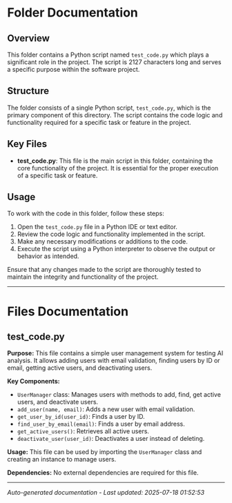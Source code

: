 # Folder Documentation

## Overview
This folder contains a Python script named `test_code.py` which plays a significant role in the project. The script is 2127 characters long and serves a specific purpose within the software project.

## Structure
The folder consists of a single Python script, `test_code.py`, which is the primary component of this directory. The script contains the code logic and functionality required for a specific task or feature in the project.

## Key Files
- **test_code.py**: This file is the main script in this folder, containing the core functionality of the project. It is essential for the proper execution of a specific task or feature.

## Usage
To work with the code in this folder, follow these steps:
1. Open the `test_code.py` file in a Python IDE or text editor.
2. Review the code logic and functionality implemented in the script.
3. Make any necessary modifications or additions to the code.
4. Execute the script using a Python interpreter to observe the output or behavior as intended.

Ensure that any changes made to the script are thoroughly tested to maintain the integrity and functionality of the project.

---

# Files Documentation

## test_code.py

**Purpose:** This file contains a simple user management system for testing AI analysis. It allows adding users with email validation, finding users by ID or email, getting active users, and deactivating users.

**Key Components:**
- `UserManager` class: Manages users with methods to add, find, get active users, and deactivate users.
- `add_user(name, email)`: Adds a new user with email validation.
- `get_user_by_id(user_id)`: Finds a user by ID.
- `find_user_by_email(email)`: Finds a user by email address.
- `get_active_users()`: Retrieves all active users.
- `deactivate_user(user_id)`: Deactivates a user instead of deleting.

**Usage:** This file can be used by importing the `UserManager` class and creating an instance to manage users.

**Dependencies:** No external dependencies are required for this file.

---
*Auto-generated documentation - Last updated: 2025-07-18 01:52:53*
